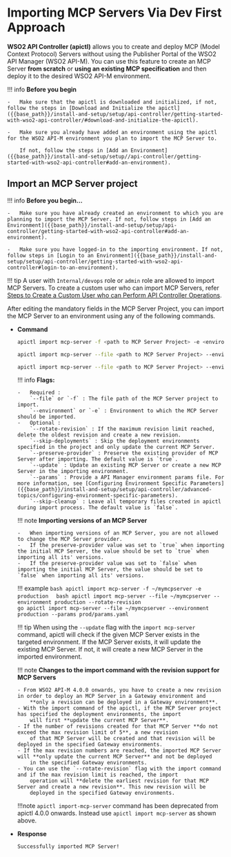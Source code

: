 # Importing MCP Servers Via Dev First Approach

**WSO2 API Controller (apictl)** allows you to create and deploy MCP (Model Context Protocol) Servers without using the Publisher Portal of the WSO2 API Manager (WSO2 API-M). You can use this feature to create an MCP Server **from scratch** or **using an existing MCP specification** and then deploy it to the desired WSO2 API-M environment.

!!! info
    **Before you begin** 

    -   Make sure that the apictl is downloaded and initialized, if not, follow the steps in [Download and Initialize the apictl]({{base_path}}/install-and-setup/setup/api-controller/getting-started-with-wso2-api-controller/#download-and-initialize-the-apictl).

    -   Make sure you already have added an environment using the apictl for the WSO2 API-M environment you plan to import the MCP Server to. 

        If not, follow the steps in [Add an Environment]({{base_path}}/install-and-setup/setup//api-controller/getting-started-with-wso2-api-controller#add-an-environment).


## Import an MCP Server project

!!! info
    **Before you begin...** 

    -   Make sure you have already created an environment to which you are planning to import the MCP Server. If not, follow steps in [Add an Environment]({{base_path}}/install-and-setup/setup/api-controller/getting-started-with-wso2-api-controller#add-an-environment).
    
    -   Make sure you have logged-in to the importing environment. If not, follow steps in [Login to an Environment]({{base_path}}/install-and-setup/setup/api-controller/getting-started-with-wso2-api-controller#login-to-an-environment). 


!!! tip
    A user with `Internal/devops` role or `admin` role are allowed to import MCP Servers. To create a custom user who can import MCP Servers, refer [Steps to Create a Custom User who can Perform API Controller Operations]({{base_path}}/install-and-setup/setup/api-controller/advanced-topics/creating-custom-users-to-perform-api-controller-operations/#steps-to-create-a-custom-user-who-can-perform-api-controller-operations).

After editing the mandatory fields in the MCP Server Project, you can import the MCP Server to an environment using any of the following commands.  

-   **Command**
    ``` bash
    apictl import mcp-server -f <path to MCP Server Project> -e <environment> 
    ```
    ``` bash
    apictl import mcp-server --file <path to MCP Server Project> --environment <environment> --rotate-revision
    ```
    ``` bash
    apictl import mcp-server --file <path to MCP Server Project> --environment <environment> --params=<environment params file> 
    ```

    !!! info
        **Flags:**  
           
        -   Required :  
            `--file` or `-f` : The file path of the MCP Server project to import.  
            `--environment` or `-e` : Environment to which the MCP Server should be imported.   
        -   Optional :  
            `--rotate-revision` : If the maximum revision limit reached, delete the oldest revision and create a new revision.  
            `--skip-deployments` : Skip the deployment environments specified in the project and only update the current MCP Server.   
            `--preserve-provider` : Preserve the existing provider of MCP Server after importing. The default value is `true`.   
            `--update` : Update an existing MCP Server or create a new MCP Server in the importing environment.    
            `--params` : Provide a API Manager environment params file. For more information, see [Configuring Environment Specific Parameters]({{base_path}}/install-and-setup/setup/api-controller/advanced-topics/configuring-environment-specific-parameters).    
            `--skip-cleanup` : Leave all temporary files created in apictl during import process. The default value is `false`.    
    
    !!! note
    **Importing versions of an MCP Server**

        -   When importing versions of an MCP Server, you are not allowed to change the MCP Server provider. 
        -   If the preserve-provider value was set to `true` when importing the initial MCP Server, the value should be set to `true` when importing all its' versions.
        -   If the preserve-provider value was set to `false` when importing the initial MCP Server, the value should be set to `false` when importing all its' versions.

    !!! example
        ```bash
        apictl import mcp-server -f ~/mymcpserver -e production 
        ```
        ```bash
        apictl import mcp-server --file ~/mymcpserver --environment production --rotate-revision
        ```    
        ``` go
        apictl import mcp-server --file ~/mymcpserver --environment production --params prod/params.yaml  
        ```
        
    !!! tip
        When using the `--update` flag with the `import mcp-server` command, apictl will check if the given MCP Server exists in the targeted environment. If the MCP Server exists, it will update the existing MCP Server. If not, it will create a new MCP Server in the imported environment. 
        
    !!! note
        **Changes to the import command with the revision support for MCP Servers**  
        
        - From WSO2 API-M 4.0.0 onwards, you have to create a new revision in order to deploy an MCP Server in a Gateway environment and 
            **only a revision can be deployed in a Gateway environment**. 
        - With the import command of the apictl, if the MCP Server project has specified the deployment environments, the import 
            will first **update the current MCP Server**.
        - If the number of revisions created for that MCP Server **do not exceed the max revision limit of 5**, a new revision
            of that MCP Server will be created and that revision will be deployed in the specified Gateway environments.
        - If the max revision numbers are reached, the imported MCP Server will **only update the current MCP Server** and not be deployed 
            in the specified Gateway environments.
        - You can use the `--rotate-revision` flag with the import command and if the max revision limit is reached, the import
            operation will **delete the earliest revision for that MCP Server and create a new revision**. This new revision will be
            deployed in the specified Gateway environments.

    !!!note
        `apictl import-mcp-server` command has been deprecated from apictl 4.0.0 onwards. Instead use `apictl import mcp-server` as shown above.
       
-   **Response**
    ``` bash
    Successfully imported MCP Server!
    ```
